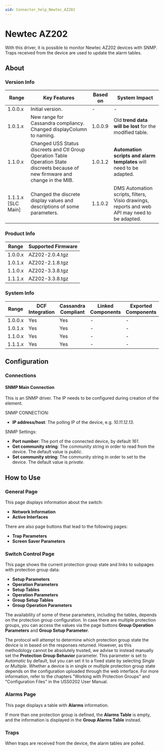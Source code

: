 ```yaml
---
uid: Connector_help_Newtec_AZ202
---
```


# Newtec AZ202

With this driver, it is possible to monitor Newtec AZ202 devices with SNMP. Traps received from the device are used to update the alarm tables.

## About

### Version Info

| **Range**            | **Key Features**                                                                                                                    | **Based on** | **System Impact**                                                                            |
|----------------------|-------------------------------------------------------------------------------------------------------------------------------------|--------------|----------------------------------------------------------------------------------------------|
| 1.0.0.x              | Initial version.                                                                                                                    | \-           | \-                                                                                           |
| 1.0.1.x              | New range for Cassandra compliancy. Changed displayColumn to naming.                                                                | 1.0.0.9      | Old **trend data will be lost** for the modified table.                                      |
| 1.1.0.x              | Changed USS Status discreets and Ctl Group Operation Table Operation State discreets because of new firmware and change in the MIB. | 1.0.1.2      | **Automation scripts and alarm templates** will need to be adapted.                          |
| 1.1.1.x \[SLC Main\] | Changed the discrete display values and descriptions of some parameters.                                                            | 1.1.0.2      | DMS Automation scripts, filters, Visio drawings, reports and web API may need to be adapted. |

### Product Info

| **Range** | **Supported Firmware** |
|-----------|------------------------|
| 1.0.0.x   | AZ202-2.0.4.tgz        |
| 1.0.1.x   | AZ202-2.1.8.tgz        |
| 1.1.0.x   | AZ202-3.3.8.tgz        |
| 1.1.1.x   | AZ202-3.3.8.tgz        |

### System Info

| **Range** | **DCF Integration** | **Cassandra Compliant** | **Linked Components** | **Exported Components** |
|-----------|---------------------|-------------------------|-----------------------|-------------------------|
| 1.0.0.x   | Yes                 | Yes                     | \-                    | \-                      |
| 1.0.1.x   | Yes                 | Yes                     | \-                    | \-                      |
| 1.1.0.x   | Yes                 | Yes                     | \-                    | \-                      |
| 1.1.1.x   | Yes                 | Yes                     | \-                    | \-                      |

## Configuration

### Connections

#### SNMP Main Connection

This is an SNMP driver. The IP needs to be configured during creation of the element.

SNMP CONNECTION:

- **IP address/host**: The polling IP of the device, e.g. *10.11.12.13*.

SNMP Settings:

- **Port number**: The port of the connected device, by default *161*.
- **Get community string**: The community string in order to read from the device. The default value is *public*.
- **Set community string**: The community string in order to set to the device. The default value is *private*.

## How to Use

### General Page

This page displays information about the switch:

- **Network Information**
- **Active Interfaces**

There are also page buttons that lead to the following pages:

- **Trap Parameters**
- **Screen Saver Parameters**

### Switch Control Page

This page shows the current protection group state and links to subpages with protection group data:

- **Setup Parameters**
- **Operation Parameters**
- **Setup Tables**
- **Operation Parameters**
- **Group Setup Tables**
- **Group Operation Parameters**

The availability of some of these parameters, including the tables, depends on the protection group configuration. In case there are multiple protection groups, you can access the values via the page buttons **Group Operation Parameters** and **Group Setup Parameter**.

The protocol will attempt to determine which protection group state the device is in based on the responses returned. However, as this methodology cannot be absolutely trusted, we advise to instead manually set the **Protection Group Behavior** parameter. This parameter is set to *Automatic* by default, but you can set it to a fixed state by selecting *Single* or *Multiple*. Whether a device is in single or multiple protection group state depends on the configuration uploaded through the web interface. For more information, refer to the chapters "Working with Protection Groups" and "Configuration Files" in the USS0202 User Manual.

### Alarms Page

This page displays a table with **Alarms** information.

If more than one protection group is defined, the **Alarms Table** is empty, and the information is displayed in the **Group Alarms Table** instead.

### Traps

When traps are received from the device, the alarm tables are polled.
